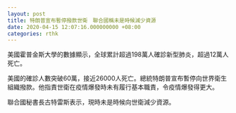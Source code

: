 ```yaml
---
layout: post
title: 特朗普宣布暫停撥款世衛　聯合國稱未是時候減少資源
date: 2020-04-15 12:07:16.000000000 +08:00
categories: rthk
---
```


美國霍普金斯大學的數據顯示，全球累計超過198萬人確診新型肺炎，超過12萬人死亡。

美國的確診人數突破60萬，接近26000人死亡。總統特朗普宣布暫停向世界衛生組織撥款。他指責世衛在疫情爆發時未有履行基本職責，令疫情爆發得更大。

聯合國秘書長古特雷斯表示，現時未是時候向世衛減少資源。
